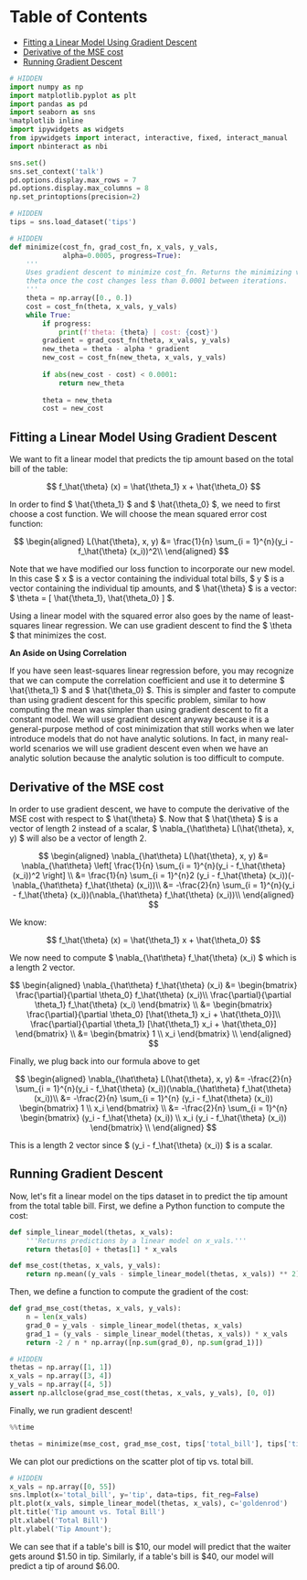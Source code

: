 
<h1>Table of Contents<span class="tocSkip"></span></h1>
<div class="toc"><ul class="toc-item"><li><span><a href="#Fitting-a-Linear-Model-Using-Gradient-Descent" data-toc-modified-id="Fitting-a-Linear-Model-Using-Gradient-Descent-1">Fitting a Linear Model Using Gradient Descent</a></span></li><li><span><a href="#Derivative-of-the-MSE-cost" data-toc-modified-id="Derivative-of-the-MSE-cost-2">Derivative of the MSE cost</a></span></li><li><span><a href="#Running-Gradient-Descent" data-toc-modified-id="Running-Gradient-Descent-3">Running Gradient Descent</a></span></li></ul></div>


```python
# HIDDEN
import numpy as np
import matplotlib.pyplot as plt
import pandas as pd
import seaborn as sns
%matplotlib inline
import ipywidgets as widgets
from ipywidgets import interact, interactive, fixed, interact_manual
import nbinteract as nbi

sns.set()
sns.set_context('talk')
pd.options.display.max_rows = 7
pd.options.display.max_columns = 8
np.set_printoptions(precision=2)
```


```python
# HIDDEN
tips = sns.load_dataset('tips')
```


```python
# HIDDEN
def minimize(cost_fn, grad_cost_fn, x_vals, y_vals,
             alpha=0.0005, progress=True):
    '''
    Uses gradient descent to minimize cost_fn. Returns the minimizing value of
    theta once the cost changes less than 0.0001 between iterations.
    '''
    theta = np.array([0., 0.])
    cost = cost_fn(theta, x_vals, y_vals)
    while True:
        if progress:
            print(f'theta: {theta} | cost: {cost}')
        gradient = grad_cost_fn(theta, x_vals, y_vals)
        new_theta = theta - alpha * gradient
        new_cost = cost_fn(new_theta, x_vals, y_vals)
        
        if abs(new_cost - cost) < 0.0001:
            return new_theta
        
        theta = new_theta
        cost = new_cost
```

## Fitting a Linear Model Using Gradient Descent

We want to fit a linear model that predicts the tip amount based on the total bill of the table:

$$
f_\hat{\theta} (x) = \hat{\theta_1} x + \hat{\theta_0}
$$

In order to find $ \hat{\theta_1} $ and $ \hat{\theta_0} $, we need to first choose a cost function. We will choose the mean squared error cost function:

$$
\begin{aligned}
L(\hat{\theta}, x, y)
&= \frac{1}{n} \sum_{i = 1}^{n}(y_i - f_\hat{\theta} (x_i))^2\\
\end{aligned}
$$

Note that we have modified our loss function to incorporate our new model. In this case $ x $ is a vector containing the individual total bills, $ y $ is a vector containing the individual tip amounts, and $ \hat{\theta} $ is a vector: $ \theta = [ \hat{\theta_1}, \hat{\theta_0} ] $.

Using a linear model with the squared error also goes by the name of least-squares linear regression. We can use gradient descent to find the $ \theta $ that minimizes the cost.

**An Aside on Using Correlation**

If you have seen least-squares linear regression before, you may recognize that we can compute the correlation coefficient and use it to determine $ \hat{\theta_1} $ and $ \hat{\theta_0} $. This is simpler and faster to compute than using gradient descent for this specific problem, similar to how computing the mean was simpler than using gradient descent to fit a constant model. We will use gradient descent anyway because it is a general-purpose method of cost minimization that still works when we later introduce models that do not have analytic solutions. In fact, in many real-world scenarios we will use gradient descent even when we have an analytic solution because the analytic solution is too difficult to compute.

## Derivative of the MSE cost

In order to use gradient descent, we have to compute the derivative of the MSE cost with respect to $ \hat{\theta} $. Now that $ \hat{\theta} $ is a vector of length 2 instead of a scalar, $ \nabla_{\hat\theta} L(\hat{\theta}, x, y) $ will also be a vector of length 2.

$$
\begin{aligned}
\nabla_{\hat\theta} L(\hat{\theta}, x, y)
&= \nabla_{\hat\theta} \left[ \frac{1}{n} \sum_{i = 1}^{n}(y_i - f_\hat{\theta} (x_i))^2 \right] \\
&= \frac{1}{n} \sum_{i = 1}^{n}2 (y_i - f_\hat{\theta} (x_i))(- \nabla_{\hat\theta} f_\hat{\theta} (x_i))\\
&= -\frac{2}{n} \sum_{i = 1}^{n}(y_i - f_\hat{\theta} (x_i))(\nabla_{\hat\theta} f_\hat{\theta} (x_i))\\
\end{aligned}
$$

We know:

$$
f_\hat{\theta} (x) = \hat{\theta_1} x + \hat{\theta_0}
$$

We now need to compute $ \nabla_{\hat\theta} f_\hat{\theta} (x_i) $ which is a length 2 vector.

$$
\begin{aligned}
\nabla_{\hat\theta} f_\hat{\theta} (x_i)
&= \begin{bmatrix}
     \frac{\partial}{\partial \theta_0} f_\hat{\theta} (x_i)\\
     \frac{\partial}{\partial \theta_1} f_\hat{\theta} (x_i)
   \end{bmatrix} \\
&= \begin{bmatrix}
     \frac{\partial}{\partial \theta_0} [\hat{\theta_1} x_i + \hat{\theta_0}]\\
     \frac{\partial}{\partial \theta_1} [\hat{\theta_1} x_i + \hat{\theta_0}]
   \end{bmatrix} \\
&= \begin{bmatrix}
     1 \\
     x_i
   \end{bmatrix} \\
\end{aligned}
$$

Finally, we plug back into our formula above to get

$$
\begin{aligned}
\nabla_{\hat\theta} L(\hat{\theta}, x, y)
&= -\frac{2}{n} \sum_{i = 1}^{n}(y_i - f_\hat{\theta} (x_i))(\nabla_{\hat\theta} f_\hat{\theta} (x_i))\\
&= -\frac{2}{n} \sum_{i = 1}^{n} (y_i - f_\hat{\theta} (x_i)) \begin{bmatrix} 1 \\ x_i \end{bmatrix} \\
&= -\frac{2}{n} \sum_{i = 1}^{n} \begin{bmatrix}
    (y_i - f_\hat{\theta} (x_i)) \\
    x_i (y_i - f_\hat{\theta} (x_i))
    \end{bmatrix} \\
\end{aligned}
$$

This is a length 2 vector since $ (y_i - f_\hat{\theta} (x_i)) $ is a scalar.

## Running Gradient Descent

Now, let's fit a linear model on the tips dataset in to predict the tip amount from the total table bill. First, we define a Python function to compute the cost:


```python
def simple_linear_model(thetas, x_vals):
    '''Returns predictions by a linear model on x_vals.'''
    return thetas[0] + thetas[1] * x_vals

def mse_cost(thetas, x_vals, y_vals):
    return np.mean((y_vals - simple_linear_model(thetas, x_vals)) ** 2)
```

Then, we define a function to compute the gradient of the cost:


```python
def grad_mse_cost(thetas, x_vals, y_vals):
    n = len(x_vals)
    grad_0 = y_vals - simple_linear_model(thetas, x_vals)
    grad_1 = (y_vals - simple_linear_model(thetas, x_vals)) * x_vals
    return -2 / n * np.array([np.sum(grad_0), np.sum(grad_1)])
```


```python
# HIDDEN
thetas = np.array([1, 1])
x_vals = np.array([3, 4])
y_vals = np.array([4, 5])
assert np.allclose(grad_mse_cost(thetas, x_vals, y_vals), [0, 0])
```

Finally, we run gradient descent!


```python
%%time

thetas = minimize(mse_cost, grad_mse_cost, tips['total_bill'], tips['tip'])
```

We can plot our predictions on the scatter plot of tip vs. total bill.


```python
# HIDDEN
x_vals = np.array([0, 55])
sns.lmplot(x='total_bill', y='tip', data=tips, fit_reg=False)
plt.plot(x_vals, simple_linear_model(thetas, x_vals), c='goldenrod')
plt.title('Tip amount vs. Total Bill')
plt.xlabel('Total Bill')
plt.ylabel('Tip Amount');
```

We can see that if a table's bill is \$10, our model will predict that the waiter gets around \$1.50 in tip. Similarly, if a table's bill is \$40, our model will predict a tip of around \$6.00.

